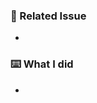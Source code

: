 ### 🔗 Related Issue

<!-- Please link related issue. ex) https://github.com/naver/arcus-java-client/issues/{issue_number} -->
- 

### ⌨️ What I did

<!-- Please describe this PR and what you've been working on. -->
-
